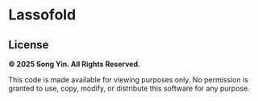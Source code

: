 # Lassofold

## License

**© 2025 Song Yin. All Rights Reserved.**

This code is made available for viewing purposes only. No permission is granted to use, copy, modify, or distribute this software for any purpose.
